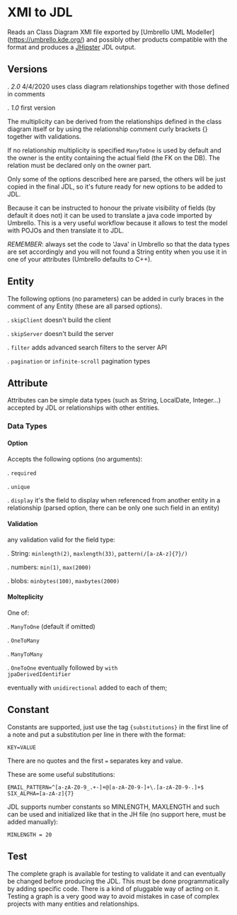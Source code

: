 
# XMI to JDL
Reads an Class Diagram XMI file exported by [Umbrello UML Modeller]
(https://umbrello.kde.org/) and possibly other products compatible with
the format and produces a 
[JHipster](https://www.jhipster.tech/jdl/) JDL output.


## Versions

 . *2.0* 4/4/2020 uses class diagram relationships together with those defined 
in comments

 . *1.0* first version

The multiplicity can be derived from the relationships defined in the class 
diagram itself or by using the relationship comment curly brackets {}
together with validations.

If no relationship multiplicity is specified `ManyToOne` is used by default 
and the owner is the entity containing the actual field (the FK on the DB). 
The relation must be declared only on the owner part. 

Only some of the options described here are parsed, the others will be
just copied in the final JDL, so it's future ready for new options 
to be added to JDL.

Because it can be instructed to honour the private visibility of fields
(by default it does not)
it can be used to translate a java code imported by Umbrello. This is a
very useful workflow because it allows to test the model with POJOs and then
translate it to JDL.

*REMEMBER*: always set the code to 'Java' in Umbrello so that the data types are
set accordingly and you will not found a String entity when you use it
in one of your attributes (Umbrello defaults to C++).

## Entity

The following options (no parameters) can be added in curly braces in the
comment of any Entity (these are all parsed options).

 . `skipClient` doesn't build the client

 . `skipServer` doesn't build the server

 . `filter` adds advanced search filters to the server API

 . `pagination` or `infinite-scroll` pagination types


## Attribute
Attributes can be simple data types (such as String, LocalDate, Integer...)
accepted by JDL or relationships with other entities.

### Data Types

#### Option
Accepts the following options (no arguments):

 . `required`

 . `unique`

 . `display` it's the field to display when referenced
from another entity in a relationship 
(parsed option, there can be only one such field in an entity)

#### Validation
any validation valid for the field type:

 . String:  `minlength(2)`, `maxlength(33)`, `pattern(/[a-zA-z]{7}/)`

 . numbers: `min(1)`, `max(2000)`

 . blobs:  `minbytes(100)`, `maxbytes(2000)`


#### Molteplicity
One of:

 . `ManyToOne` (default if omitted)

 . `OneToMany`

 . `ManyToMany`

 . `OneToOne` eventually followed by <code>with jpaDerivedIdentifier</code>

eventually with `unidirectional` added to each of them;

## Constant

Constants are supported, just use the tag `{substitutions}` in the first
line of a note and put a substitution per line in there with the format:
```
KEY=VALUE
```
There are no quotes and the first `=` separates key and value.

These are some useful substitutions:
```
EMAIL_PATTERN=^[a-zA-Z0-9_.+-]+@[a-zA-Z0-9-]+\.[a-zA-Z0-9-.]+$
SIX_ALPHA=[a-zA-z]{7}
```

JDL supports number constants so MINLENGTH, MAXLENGTH and such can be 
used and initialized like that in the JH file (no support here, must be
added manually):
```
MINLENGTH = 20
```

## Test

The complete graph is available for testing to validate
it and can eventually be changed before producing the JDL.
This must be done programmatically by adding specific code. There is
a kind of pluggable way of acting on it. Testing a graph is 
a very good way to avoid mistakes in case of complex projects with many
entities and relationships.
